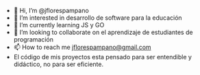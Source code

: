 - 👋 Hi, I’m @jflorespampano
- 👀 I’m interested in desarrollo de software para la educación
- 🌱 I’m currently learning JS y GO
- 💞️ I’m looking to collaborate on el aprendizaje de estudiantes de programación
- 📫 How to reach me jflorespampano@gmail.com
- El código de mis proyectos esta pensado para ser entendible y didáctico, no para ser eficiente.

<!---
jflorespampano/jflorespampano is a ✨ special ✨ repository because its `README.md` (this file) appears on your GitHub profile.
You can click the Preview link to take a look at your changes.
--->
